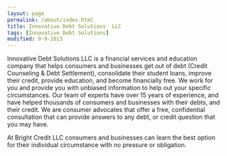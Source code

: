```yaml
---
layout: page
permalink: /about/index.html
title: Innovative Debt Solutions  LLC
tags: [Innovative Debt Solutions]
modified: 9-9-2013
---
```


Innovative Debt Solutions  LLC is a financial services and education company that helps consumers and businesses get out of debt (Credit Counseling & Debt Settlement), consolidate their student loans, improve their credit, provide education, and become financially free.
We work for you and provide you with unbiased information to help out your specific circumstances. Our team of experts have over 15 years of experience, and have helped thousands of consumers and businesses with their debts, and their credit. We are consumer advocates that offer a free, confidential consultation that can provide answers to any debt, or credit question that you may have. 

At Bright Credit LLC consumers and businesses can learn the best option for their individual circumstance with no pressure or obligation. 